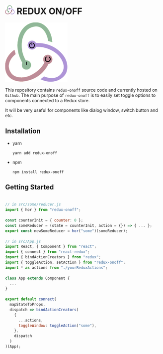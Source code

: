 # ![alt redux-onoff-tiny](public/redux-onoff-tiny.png) REDUX ON/OFF

![alt redux-onoff-tiny](public/redux-onoff.png)

This repository contains `redux-onoff` source code and currently hosted on `Github`.
The main purpose of `redux-onoff` is to easily set toggle options to components
connected to a Redux store.

It will be very useful for components like dialog window, switch button and etc.

## Installation

- yarn

  ```shell
  yarn add redux-onoff
  ```

- npm

  ```shell
  npm install redux-onoff
  ```

## Getting Started

```javascript

// in src/some/reducer.js
import { hor } from "redux-onoff";

const counterInit = { counter: 0 };
const someReducer = (state = counterInit, action = {}) => { ... };
export const newSomeReducer = hor("some")(someReducer);

// in src/App.js
import React, { Component } from "react";
import { connect } from "react-redux";
import { bindActionCreators } from "redux";
import { toggleAction, setAction } from "redux-onoff";
import * as actions from "./yourReduxActions";

class App extends Component {
  ...
}

export default connect(
  mapStateToProps,
  dispatch => bindActionCreators(
    {
      ...actions,
      toggleWindow: toggleAction("some"),
    },
    dispatch
  )
)(App);
```